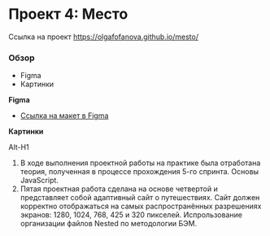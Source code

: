 # Проект 4: Место
Ссылка на проект https://olgafofanova.github.io/mesto/
### Обзор

* Figma
* Картинки

**Figma**

* [Ссылка на макет в Figma](https://www.figma.com/file/StZjf8HnoeLdiXS7dYrLAh/JavaScript.-Sprint-4)

**Картинки**


Alt-H1
1. В ходе выполнения проектной работы на практике была отработана теория, полученная в процессе прохождения 5-го спринта.
Основы JavaScript.
2. Пятая проектная работа сделана на основе четвертой и представляет собой адаптивный сайт о путешествиях.
Сайт должен корректно отображаться на самых распространённых разрешениях экранов:
1280, 1024, 768, 425 и 320 пикселей.
Испрользование организации файлов Nested по методологии БЭМ.

